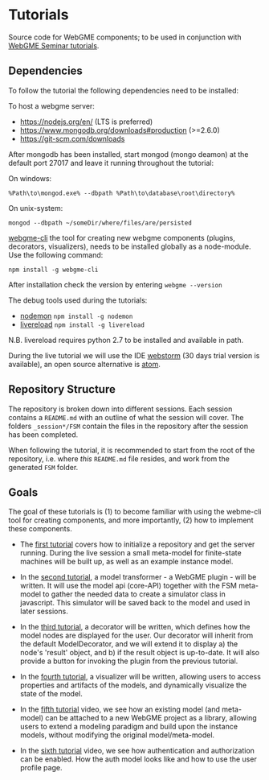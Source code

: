 <!--- USE THESE BRACKETS FOR MARKDOWN COMMENTS-->
# Tutorials
Source code for WebGME components; to be used in conjunction with [WebGME Seminar tutorials](https://www.youtube.com/watch?v=fbDgGCz3piQ&list=PLhvSjgKmeyjhp4_hnf-xPdCgES56dnMJb).

## Dependencies
To follow the tutorial the following dependencies need to be installed:

To host a webgme server:
- https://nodejs.org/en/ (LTS is preferred)
- https://www.mongodb.org/downloads#production (>=2.6.0)
- https://git-scm.com/downloads

After mongodb has been installed, start mongod (mongo deamon) at the default port 27017 and leave it running throughout the
tutorial:

On windows:
```
%Path\to\mongod.exe% --dbpath %Path\to\database\root\directory%
```

On unix-system:
```
mongod --dbpath ~/someDir/where/files/are/persisted
```

[webgme-cli](https://github.com/webgme/webgme-cli) the tool for creating new webgme components (plugins, decorators, visualizers), needs to be installed globally as a node-module. Use the following command:
```
npm install -g webgme-cli
```
After installation check the version by entering `webgme --version`

The debug tools used during the tutorials:
- [nodemon](https://github.com/remy/nodemon) `npm install -g nodemon`
- [livereload](https://www.npmjs.com/package/livereload) `npm install -g livereload`

N.B. livereload requires python 2.7 to be installed and available in path.

During the live tutorial we will use the IDE [webstorm](https://www.jetbrains.com/webstorm/download/#section=windows-version) (30 days trial version is available), an open source alternative is [atom](https://atom.io/).

## Repository Structure
The repository is broken down into different sessions. Each session contains a `README.md` with an outline of what the session will cover. The folders `_session*/FSM` contain the files in the repository after the session has been completed.

When following the tutorial, it is recommended to start from the root of the repository, i.e. where *this* `README.md` file resides, and work from the generated `FSM` folder.

## Goals
The goal of these tutorials is (1) to become familiar with using the webme-cli tool for creating components, and more importantly, (2) how to implement these components.

- The [first tutorial](https://www.youtube.com/watch?v=YKi_256Vy_0&list=PLhvSjgKmeyjhp4_hnf-xPdCgES56dnMJb&index=3) covers how to initialize a repository and get the server running. During the live session a small meta-model for finite-state machines will be built up, as well as an example instance model.

- In the [second tutorial](https://www.youtube.com/watch?v=Ri4IC_u-TO4&list=PLhvSjgKmeyjhp4_hnf-xPdCgES56dnMJb&index=4), a model transformer - a WebGME plugin - will be written. It will use the model api (core-API) together with the FSM meta-model to gather the needed data to create a simulator class in javascript. This simulator will be saved back to the model and used in later sessions.

- In the [third tutorial](https://www.youtube.com/watch?v=ol_Y7Zr5_Ao&index=5&list=PLhvSjgKmeyjhp4_hnf-xPdCgES56dnMJb), a decorator will be written, which defines how the model nodes are displayed for the user. Our decorator will inherit from the default ModelDecorator, and we will extend it to display a) the node's 'result' object, and b) if the result object is up-to-date. It will also provide a button for invoking the plugin from the previous tutorial.

- In the [fourth tutorial](https://www.youtube.com/watch?v=pV4BIBrKrwo&list=PLhvSjgKmeyjhp4_hnf-xPdCgES56dnMJb&index=6), a visualizer will be written, allowing users to access properties and artifacts of the models, and dynamically visualize the state of the model.

- In the [fifth tutorial](https://www.youtube.com/watch?v=PR_EcNss-2g&list=PLhvSjgKmeyjhp4_hnf-xPdCgES56dnMJb&index=7) video, we see how an existing model (and meta-model) can be attached to a new WebGME project as a library, allowing users to extend a modeling paradigm and build upon the instance models, without modifying the original model/meta-model.

- In the [sixth tutorial](https://www.youtube.com/watch?v=xS6_FK8kZhE&feature=youtu.be) video, we see how authentication and authorization can be enabled. How the auth model looks like and how to use the user profile page.
